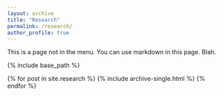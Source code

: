 ```yaml
---
layout: archive
title: "Research" 
permalink: /research/
author_profile: true
---
```


This is a page not in the menu. You can use markdown in this page. Blah.


{% include base_path %}


{% for post in site.research %}
  {% include archive-single.html %}
{% endfor %}